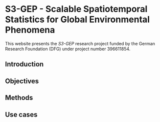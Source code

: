 # S3-GEP - Scalable Spatiotemporal Statistics for Global Environmental Phenomena

This website presents the _S3-GEP_ research project funded by the German Research Foundation (DFG) under project number 396611854.






## Introduction



## Objectives



## Methods




## Use cases